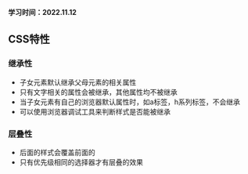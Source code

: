 **学习时间：2022.11.12**
## CSS特性
### 继承性
* 子女元素默认继承父母元素的相关属性
* 只有文字相关的属性会被继承，其他属性均不被继承
* 当子女元素有自己的浏览器默认属性时，如a标签，h系列标签，不会继承
* 可以使用浏览器调试工具来判断样式是否能被继承

### 层叠性
* 后面的样式会覆盖前面的
* 只有优先级相同的选择器才有层叠的效果